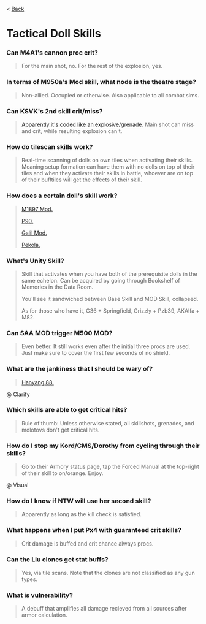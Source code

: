 < [Back](/GFL/mainpage)

# Tactical Doll Skills

### Can M4A1's cannon proc crit?

> For the main shot, no. For the rest of the explosion, yes.

### In terms of M950a's Mod skill, what node is the theatre stage?

> Non-allied. Occupied or otherwise. Also applicable to all combat sims.

### Can KSVK's 2nd skill crit/miss?

> [Apparently it's coded like an explosive/grenade](https://iopwiki.com/wiki/KSVK). Main shot can miss and crit, while resulting explosion can't.

### How do tilescan skills work?

> Real-time scanning of dolls on own tiles when activating their skills. Meaning setup formation can have them with no dolls on top of their tiles and when they activate their skills in battle, whoever are on top of their bufftiles will get the effects of their skill.

### How does a certain doll's skill work?

> [M1897 Mod.](https://old.reddit.com/r/girlsfrontline/comments/osihvd/weekly_commanders_lounge_july_27_2021/h72czw7/) 
>
> [P90.](https://docs.google.com/document/d/1j5YzAAZ-_Q1bXMUvFKGUWnGgqwacatABv0u-MmY0JLw)
>
> [Galil Mod.](https://old.reddit.com/r/girlsfrontline/comments/qpyw46/weekly_commanders_lounge_november_09_2021/hkj3ce0/)
>
> [Pekola.](/GFL/assets/images/PekolaUse.png)

### What's Unity Skill?

> Skill that activates when you have both of the prerequisite dolls in the same echelon. Can be acquired by going through Bookshelf of Memories<!-- link --> in the Data Room.
>
> You'll see it sandwiched between Base Skill and MOD Skill, collapsed. <!-- @ Visuak -->
>
> As for those who have it, G36 + Springfield, Grizzly + Pzb39, AKAlfa + M82.

### Can SAA MOD trigger M500 MOD?

> Even better. It still works even after the initial three procs are used. Just make sure to cover the first few seconds of no shield.

### What are the jankiness that I should be wary of?

> [Hanyang 88.](https://old.reddit.com/r/girlsfrontline/comments/qkzc9s/weekly_commanders_lounge_november_02_2021/hjvcbmt/)

@ Clarify

### Which skills are able to get critical hits?

> Rule of thumb: Unless otherwise stated, all skillshots, grenades, and molotovs don't get critical hits.

### How do I stop my Kord/CMS/Dorothy from cycling through their skills?

> Go to their Armory status page, tap the Forced Manual at the top-right of their skill to on/orange. Enjoy.

@ Visual

### How do I know if NTW will use her second skill?

> Apparently as long as the kill check is satisfied.

### What happens when I put Px4 with guaranteed crit skills?

> Crit damage is buffed and crit chance always procs.

### Can the Liu clones get stat buffs?

> Yes, via tile scans. Note that the clones are not classified as any gun types.

### What is vulnerability?

> A debuff that amplifies all damage recieved from all sources after armor calculation.
